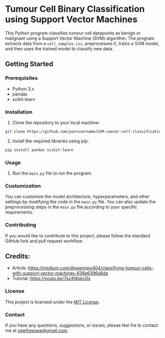 # Tumour Cell Binary Classification using Support Vector Machines

This Python program classifies tumour cell datapoints as benign or malignant using a Support Vector Machine (SVM) algorithm. The program extracts data from a `cell_samples.csv`, preprocesses it, trains a SVM model, and then uses the trained model to classify new data.

## Getting Started

### Prerequisites

- Python 3.x
- pandas
- scikit-learn

### Installation

1. Clone the repository to your local machine:

```bash
git clone https://github.com/yourusername/SVM-cancer-cell-classification.git
```
2. Install the required libraries using pip:
```bash
pip install pandas scikit-learn
```
### Usage

1. Run the `main.py` file to run the program.

### Customization
You can customize the model architecture, hyperparameters, and other settings by modifying the code in the `main.py` file. You can also update the preprocessing steps in the `main.py` file according to your specific requirements.

### Contributing
If you would like to contribute to this project, please follow the standard GitHub fork and pull request workflow.

## Credits:
- Article: https://medium.com/@opemipo404/classifying-tumour-cells-with-support-vector-machines-838e6396a8da
- Tutorial: https://youtu.be/7sz4WpkUIIs

### License
This project is licensed under the [MIT License](https://en.wikipedia.org/wiki/MIT_License).

### Contact
If you have any questions, suggestions, or issues, please feel fre to contact me at [opethepope@gmail.com](opethepope@gmail.com).
